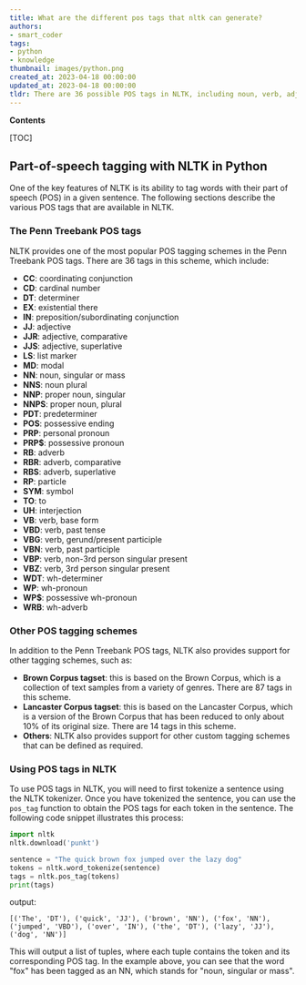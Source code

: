 ```yaml
---
title: What are the different pos tags that nltk can generate?
authors:
- smart_coder
tags:
- python
- knowledge
thumbnail: images/python.png
created_at: 2023-04-18 00:00:00
updated_at: 2023-04-18 00:00:00
tldr: There are 36 possible POS tags in NLTK, including noun, verb, adjective, adverb, pronoun, preposition, conjunction, interjection, and others.
---
```


**Contents**

[TOC]

## Part-of-speech tagging with NLTK in Python

One of the key features of NLTK is its ability to tag words with their part of speech (POS) in a given sentence. The following sections describe the various POS tags that are available in NLTK.

### The Penn Treebank POS tags

NLTK provides one of the most popular POS tagging schemes in the Penn Treebank POS tags. There are 36 tags in this scheme, which include:

- **CC**: coordinating conjunction
- **CD**: cardinal number
- **DT**: determiner
- **EX**: existential there
- **IN**: preposition/subordinating conjunction
- **JJ**: adjective
- **JJR**: adjective, comparative
- **JJS**: adjective, superlative
- **LS**: list marker
- **MD**: modal
- **NN**: noun, singular or mass
- **NNS**: noun plural
- **NNP**: proper noun, singular
- **NNPS**: proper noun, plural
- **PDT**: predeterminer
- **POS**: possessive ending
- **PRP**: personal pronoun
- **PRP\$**: possessive pronoun
- **RB**: adverb
- **RBR**: adverb, comparative
- **RBS**: adverb, superlative
- **RP**: particle
- **SYM**: symbol
- **TO**: to
- **UH**: interjection
- **VB**: verb, base form
- **VBD**: verb, past tense
- **VBG**: verb, gerund/present participle
- **VBN**: verb, past participle
- **VBP**: verb, non-3rd person singular present
- **VBZ**: verb, 3rd person singular present
- **WDT**: wh-determiner
- **WP**: wh-pronoun
- **WP\$**: possessive wh-pronoun
- **WRB**: wh-adverb

### Other POS tagging schemes

In addition to the Penn Treebank POS tags, NLTK also provides support for other tagging schemes, such as:

- **Brown Corpus tagset**: this is based on the Brown Corpus, which is a collection of text samples from a variety of genres. There are 87 tags in this scheme.
- **Lancaster Corpus tagset**: this is based on the Lancaster Corpus, which is a version of the Brown Corpus that has been reduced to only about 10% of its original size. There are 14 tags in this scheme.
- **Others**: NLTK also provides support for other custom tagging schemes that can be defined as required.

### Using POS tags in NLTK

To use POS tags in NLTK, you will need to first tokenize a sentence using the NLTK tokenizer. Once you have tokenized the sentence, you can use the `pos_tag` function to obtain the POS tags for each token in the sentence. The following code snippet illustrates this process:

```python
import nltk
nltk.download('punkt')

sentence = "The quick brown fox jumped over the lazy dog"
tokens = nltk.word_tokenize(sentence)
tags = nltk.pos_tag(tokens)
print(tags)
```

output:
```
[('The', 'DT'), ('quick', 'JJ'), ('brown', 'NN'), ('fox', 'NN'), ('jumped', 'VBD'), ('over', 'IN'), ('the', 'DT'), ('lazy', 'JJ'), ('dog', 'NN')]
```

This will output a list of tuples, where each tuple contains the token and its corresponding POS tag. In the example above, you can see that the word "fox" has been tagged as an NN, which stands for "noun, singular or mass".
